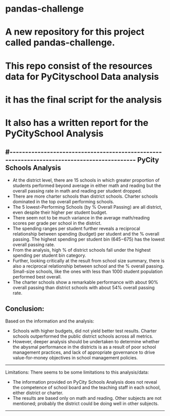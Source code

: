 # pandas-challenge
# A new repository for this project called pandas-challenge.
# This repo consist of the resources data for PyCityschool Data analysis
# it has the final script for the analysis
# It also has a written report for the PyCitySchool Analysis
#-------------------------------------------------------------------------------------------
PyCity Schools Analysis
-------------------------------------------------------------------------------------------------------

-	At the district level, there are 15 schools in which greater proportion of students performed beyond 
	average in either math and reading but the overall passing rate in math and reading per student dropped. 
-	There are more charter schools than district schools. Charter schools dominated in the top overall performing schools.
-	The 5 lowest-Performing Schools (by % Overall Passing) are all district, even despite their higher per student budget.
-	There seem not to be much variance in the average math/reading scores per grade per school in the district.
-	The spending ranges per student further reveals a reciprocal relationship between spending (budget) 
	per student and the % overall passing. The highest spending per student bin ($645-$675) has the lowest overall passing rate.
-	From the analysis, high % of district schools fall under the highest spending per student bin category.
-	Further, looking critically at the result from school size summary, there is also a reciprocal relationship 
	between school and the % overall passing. Small-size schools, like the ones with less than 1000 student population performed best overall.
-	The charter schools show a remarkable performance with about 90% overall passing than district schools with about 54% overall passing rate.

Conclusion:
----------------------------------------------------------------------------------------------------------------
Based on the information and the analysis:
-	Schools with higher budgets, did not yield better test results. 
	Charter schools outperformed the public district schools across all metrics. 
-	However, deeper analysis should be undertaken to determine whether the abysmal 
	performance in the districts is as a result of poor school management practices, and 
	lack of appropriate governance to drive value-for-money objectives in school management policies. 
------------------------------------------------------------------------------------------------------------------

Limitations:
There seems to be some limitations to this analysis/data: 
-	The information provided on PyCity Schools Analysis does not reveal the competence of school board and the teaching staff in each school, either district or charter. 
-	The results are based only on math and reading. Other subjects are not mentioned; probably the district could be doing well in other subjects.

----------------------------------------------------------------------------------------------------------------------------------------------
